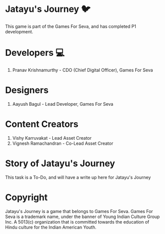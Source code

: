 # Jatayu's Journey :bird:
This game is part of the Games For Seva, and has completed P1 development. 

# Developers :computer:
1. Pranav Krishnamurthy - CDO (Chief Digital Officer), Games For Seva

# Designers
1. Aayush Bagul - Lead Developer, Games For Seva

# Content Creators
1. Vishy Karruvakat - Lead Asset Creator
2. Vignesh Ramachandran - Co-Lead Asset Creator

# Story of Jatayu's Journey
This task is a To-Do, and will have a write up here for Jatayu's Journey

# Copyright
Jatayu's Journey is a game that belongs to Games For Seva. Games For Seva is a trademark name, under the banner of Young Indian Culture Group Inc. A 5013(c) organization that is committed towards the education of Hindu culture for the Indian American Youth. 
